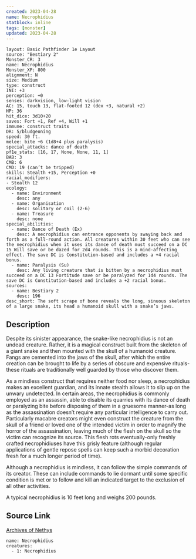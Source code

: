 ```yaml
---
created: 2023-04-28
name: Necrophidius
statblock: inline
tags: [monster]
updated: 2023-04-28
---
```

```statblock
layout: Basic Pathfinder 1e Layout
source: "Bestiary 2"
Monster_CR: 3
name: Necrophidius
Monster_XP: 800
alignment: N
size: Medium
type: construct
INI: +3
perception: +0
senses: darkvision, low-light vision
AC: 15, touch 13, flat-footed 12 (dex +3, natural +2)
HP: 36
hit_dice: 3d10+20
saves: Fort +1, Ref +4, Will +1
immune: construct traits
DR: 5/bludgeoning
speed: 30 ft.
melee: bite +6 (1d8+4 plus paralysis)
special_attacks: dance of death
pf1e_stats: [16, 17, None, None, 11, 1]
BAB: 3
CMB: 6
CMD: 19 (can’t be tripped)
skills: Stealth +15, Perception +0
racial_modifiers:
- Stealth 12
ecology:
  - name: Environment
    desc: any
  - name: Organisation
    desc: solitary or coil (2-6)
  - name: Treasure
    desc: none
special_abilities:
  - name: Dance of Death (Ex)
    desc: A necrophidius can entrance opponents by swaying back and forth as a full-round action. All creatures within 30 feet who can see the necrophidius when it uses its dance of death must succeed on a DC 15 Will save or be dazed for 2d4 rounds. This is a mind-affecting effect. The save DC is Constitution-based and includes a +4 racial bonus.
  - name: Paralysis (Su)
    desc: Any living creature that is bitten by a necrophidius must succeed on a DC 13 Fortitude save or be paralyzed for 1d4 rounds. The save DC is Constitution-based and includes a +2 racial bonus.
sources:
  - name: Bestiary 2
    desc: 196
desc_short: The soft scrape of bone reveals the long, sinuous skeleton of a large snake, its head a humanoid skull with a snake’s jaws.
```
## Description
Despite its sinister appearance, the snake-like necrophidius is not an undead creature. Rather, it is a magical construct built from the skeleton of a giant snake and then mounted with the skull of a humanoid creature. Fangs are cemented into the jaws of the skull, after which the entire creation can be brought to life by a series of obscure and expensive rituals-these rituals are traditionally well guarded by those who discover them.

As a mindless construct that requires neither food nor sleep, a necrophidius makes an excellent guardian, and its innate stealth allows it to slip up on the unwary undetected. In certain areas, the necrophidius is commonly employed as an assassin, able to disable its quarries with its dance of death or paralyzing bite before disposing of them in a gruesome manner-as long as the assassination doesn’t require any particular intelligence to carry out. Particularly macabre creators might even construct the creature from the skull of a friend or loved one of the intended victim in order to magnify the horror of the assassination, leaving much of the flesh on the skull so the victim can recognize its source. This flesh rots eventually-only freshly crafted necrophidiuses have this grisly feature (although regular applications of gentle repose spells can keep such a morbid decoration fresh for a much longer period of time).

Although a necrophidius is mindless, it can follow the simple commands of its creator. These can include commands to lie dormant until some specific condition is met or to follow and kill an indicated target to the exclusion of all other activities.

A typical necrophidius is 10 feet long and weighs 200 pounds.
## Source Link
[Archives of Nethys](https://aonprd.com/MonsterDisplay.aspx?ItemName=Necrophidius)
```encounter-table
name: Necrophidius
creatures:
  - 1: Necrophidius
```
